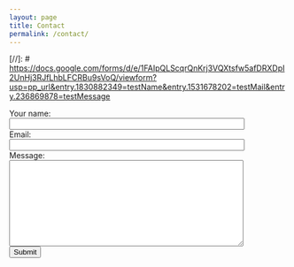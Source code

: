 ```yaml
---
layout: page
title: Contact
permalink: /contact/
---
```


[//]: # https://docs.google.com/forms/d/e/1FAIpQLScqrQnKrj3VQXtsfw5afDRXDpI2UnHj3RJfLhbLFCRBu9sVoQ/viewform?usp=pp_url&entry.1830882349=testName&entry.1531678202=testMail&entry.236869878=testMessage

<script type="text/javascript">var submitted=false;</script>

<form name="gform" id="gform" enctype="text/plain" action="https://docs.google.com/forms/d/e/1FAIpQLScqrQnKrj3VQXtsfw5afDRXDpI2UnHj3RJfLhbLFCRBu9sVoQ/formResponse?" target="hidden_iframe" onsubmit="submitted=true;">
  <label for="name">Your name:</label><br>
  <input type="text" name="entry.1830882349" size="50"><br>
  <label for="email">Email:</label><br>
  <input type="text" name="entry.1531678202" size="50"><br>
  <label for="message">Message:</label><br>
  <textarea type="text" rows="10" name="entry.236869878" cols="50"></textarea><br>
  <button class="" type="submit">Submit</button>
</form>

<iframe name="hidden_iframe" id="hidden_iframe" style="display:none;" onload="if(submitted) {}"></iframe>

<script src="../assets/js/jquery.min.js"></script>
<script type="text/javascript">
$('#gform').on('submit', function(e) {
  $('#gform *').fadeOut(2000);
  $('#gform').prepend('Your submission has been processed...');
  });
</script>



